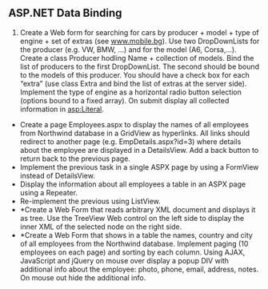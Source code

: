 ## ASP.NET Data Binding

1. Create a Web form for searching for cars by producer + model + type of engine + set of extras (see www.mobile.bg). Use two DropDownLists for the producer (e.g. VW, BMW, …) and for the model (A6, Corsa,…). Create a class Producer hodling Name + collection of models. Bind the list of producers to the first DropDownList. The second should be bound to the models of this producer. You should have a check box for each “extra” (use class Extra and bind the list of extras at the server side). Implement the type of engine as a horizontal radio button selection (options bound to a fixed array). On submit display all collected information in <asp:Literal>.
* Create a page Employees.aspx to display the names of all employees from Northwind database in a GridView as hyperlinks. All links should redirect to another page (e.g. EmpDetails.aspx?id=3) where details about the employee are displayed in a DetailsView. Add a back button to return back to the previous page.
* Implement the previous task in a single ASPX page by using a FormView instead of DetailsView.
* Display the information about all employees a table in an ASPX page using a Repeater.
* Re-implement the previous using ListView.
* *Create a Web Form that reads arbitrary XML document and displays it as tree. Use the TreeView Web control on the left side to display the inner XML of the selected node on the right side.
* *Create a Web Form that shows in a table the names, country and city of all employees from the Northwind database. Implement paging (10 employees on each page) and sorting by each column. Using AJAX, JavaScript and jQuery on mouse over display a popup DIV with additional info about the employee: photo, phone, email, address, notes. On mouse out hide the additional info.
